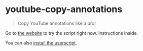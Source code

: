 # youtube-copy-annotations

> Copy YouTube annotations like a pro!

Go to [the website](https://stefansundin.github.io/youtube-copy-annotations/youtube-copy-annotations.html) to try the script right now. Instructions inside.

You can also [install the userscript](https://github.com/stefansundin/youtube-copy-annotations/raw/gh-pages/youtube_auth_token.user.js).

